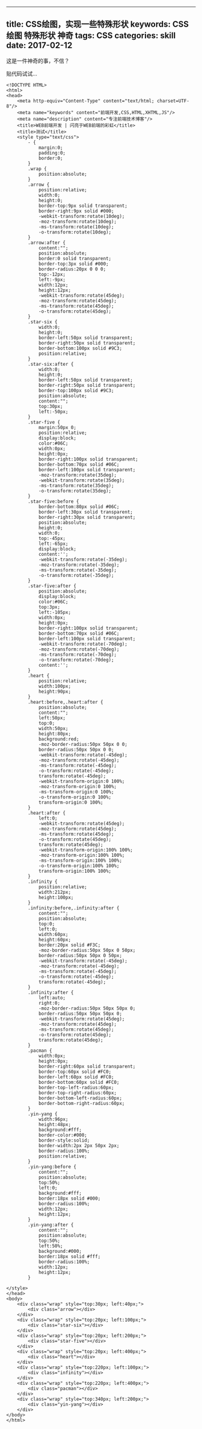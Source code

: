 
---
title: CSS绘图，实现一些特殊形状
keywords: CSS绘图 特殊形状 神奇
tags: CSS
categories: skill
date: 2017-02-12
---

这是一件神奇的事，不信？

贴代码试试...

    <!DOCTYPE HTML>
    <html>
    <head>
        <meta http-equiv="Content-Type" content="text/html; charset=UTF-8"/>
        <meta name="keywords" content="前端开发,CSS,HTML,XHTML,JS"/>
        <meta name="description" content="专注前端技术博客"/>
        <title>WEB前端开发 | 闪亮于WEB前端的彩虹</title>
        <title>测试</title>
        <style type="text/css">
            - {
                margin:0;
                padding:0;
                border:0;
            }
            .wrap {
                position:absolute;
            }
            .arrow {
                position:relative;
                width:0;
                height:0;
                border-top:9px solid transparent;
                border-right:9px solid #000;
                -webkit-transform:rotate(10deg);
                -moz-transform:rotate(10deg);
                -ms-transform:rotate(10deg);
                -o-transform:rotate(10deg);
            }
            .arrow:after {
                content:"";
                position:absolute;
                border:0 solid transparent;
                border-top:3px solid #000;
                border-radius:20px 0 0 0;
                top:-12px;
                left:-9px;
                width:12px;
                height:12px;
                -webkit-transform:rotate(45deg);
                -moz-transform:rotate(45deg);
                -ms-transform:rotate(45deg);
                -o-transform:rotate(45deg);
            }
            .star-six {
                width:0;
                height:0;
                border-left:50px solid transparent;
                border-right:50px solid transparent;
                border-bottom:100px solid #9C3;
                position:relative;
            }
            .star-six:after {
                width:0;
                height:0;
                border-left:50px solid transparent;
                border-right:50px solid transparent;
                border-top:100px solid #9C3;
                position:absolute;
                content:"";
                top:30px;
                left:-50px;
            }
            .star-five {
                margin:50px 0;
                position:relative;
                display:block;
                color:#06C;
                width:0px;
                height:0px;
                border-right:100px solid transparent;
                border-bottom:70px solid #06C;
                border-left:100px solid transparent;
                -moz-transform:rotate(35deg);
                -webkit-transform:rotate(35deg);
                -ms-transform:rotate(35deg);
                -o-transform:rotate(35deg);
            }
            .star-five:before {
                border-bottom:80px solid #06C;
                border-left:30px solid transparent;
                border-right:30px solid transparent;
                position:absolute;
                height:0;
                width:0;
                top:-45px;
                left:-65px;
                display:block;
                content:'';
                -webkit-transform:rotate(-35deg);
                -moz-transform:rotate(-35deg);
                -ms-transform:rotate(-35deg);
                -o-transform:rotate(-35deg);
            }
            .star-five:after {
                position:absolute;
                display:block;
                color:#06C;
                top:3px;
                left:-105px;
                width:0px;
                height:0px;
                border-right:100px solid transparent;
                border-bottom:70px solid #06C;
                border-left:100px solid transparent;
                -webkit-transform:rotate(-70deg);
                -moz-transform:rotate(-70deg);
                -ms-transform:rotate(-70deg);
                -o-transform:rotate(-70deg);
                content:'';
            }
            .heart {
                position:relative;
                width:100px;
                height:90px;
            }
            .heart:before,.heart:after {
                position:absolute;
                content:"";
                left:50px;
                top:0;
                width:50px;
                height:80px;
                background:red;
                -moz-border-radius:50px 50px 0 0;
                border-radius:50px 50px 0 0;
                -webkit-transform:rotate(-45deg);
                -moz-transform:rotate(-45deg);
                -ms-transform:rotate(-45deg);
                -o-transform:rotate(-45deg);
                transform:rotate(-45deg);
                -webkit-transform-origin:0 100%;
                -moz-transform-origin:0 100%;
                -ms-transform-origin:0 100%;
                -o-transform-origin:0 100%;
                transform-origin:0 100%;
            }
            .heart:after {
                left:0;
                -webkit-transform:rotate(45deg);
                -moz-transform:rotate(45deg);
                -ms-transform:rotate(45deg);
                -o-transform:rotate(45deg);
                transform:rotate(45deg);
                -webkit-transform-origin:100% 100%;
                -moz-transform-origin:100% 100%;
                -ms-transform-origin:100% 100%;
                -o-transform-origin:100% 100%;
                transform-origin:100% 100%;
            }
            .infinity {
                position:relative;
                width:212px;
                height:100px;
            }
            .infinity:before,.infinity:after {
                content:"";
                position:absolute;
                top:0;
                left:0;
                width:60px;
                height:60px;
                border:20px solid #F3C;
                -moz-border-radius:50px 50px 0 50px;
                border-radius:50px 50px 0 50px;
                -webkit-transform:rotate(-45deg);
                -moz-transform:rotate(-45deg);
                -ms-transform:rotate(-45deg);
                -o-transform:rotate(-45deg);
                transform:rotate(-45deg);
            }
            .infinity:after {
                left:auto;
                right:0;
                -moz-border-radius:50px 50px 50px 0;
                border-radius:50px 50px 50px 0;
                -webkit-transform:rotate(45deg);
                -moz-transform:rotate(45deg);
                -ms-transform:rotate(45deg);
                -o-transform:rotate(45deg);
                transform:rotate(45deg);
            }
            .pacman {
                width:0px;
                height:0px;
                border-right:60px solid transparent;
                border-top:60px solid #FC0;
                border-left:60px solid #FC0;
                border-bottom:60px solid #FC0;
                border-top-left-radius:60px;
                border-top-right-radius:60px;
                border-bottom-left-radius:60px;
                border-bottom-right-radius:60px;
            }
            .yin-yang {
                width:96px;
                height:48px;
                background:#fff;
                border-color:#000;
                border-style:solid;
                border-width:2px 2px 50px 2px;
                border-radius:100%;
                position:relative;
            }
            .yin-yang:before {
                content:"";
                position:absolute;
                top:50%;
                left:0;
                background:#fff;
                border:18px solid #000;
                border-radius:100%;
                width:12px;
                height:12px;
            }
            .yin-yang:after {
                content:"";
                position:absolute;
                top:50%;
                left:50%;
                background:#000;
                border:18px solid #fff;
                border-radius:100%;
                width:12px;
                height:12px;
            }

    </style>
    </head>
    <body>
        <div class="wrap" style="top:30px; left:40px;">
            <div class="arrow"></div>
        </div>
        <div class="wrap" style="top:20px; left:100px;">
            <div class="star-six"></div>
        </div>
        <div class="wrap" style="top:20px; left:200px;">
            <div class="star-five"></div>
        </div>
        <div class="wrap" style="top:20px; left:400px;">
            <div class="heart"></div>
        </div>
        <div class="wrap" style="top:220px; left:100px;">
            <div class="infinity"></div>
        </div>
        <div class="wrap" style="top:220px; left:400px;">
            <div class="pacman"></div>
        </div>
        <div class="wrap" style="top:340px; left:200px;">
            <div class="yin-yang"></div>
        </div>
    </body>
    </html>  




